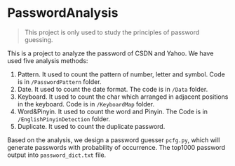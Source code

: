# PasswordAnalysis
> This project is only used to study the principles of password guessing.

This is a project to analyze the password of CSDN and Yahoo. We have used five analysis methods:
1. Pattern. It used to count the pattern of number, letter and symbol. Code is in `/PasswordPattern` folder.
2. Date. It used to count the date format. The code is in `/Data` folder.
3. Keyboard. It used to count the char which arranged in adjacent positions in the keyboard. Code is in `/KeyboardMap` folder.
4. Word&Pinyin. It used to count the word and Pinyin. The Code is in `/EnglishPinyinDetection` folder.
5. Duplicate. It used to count the duplicate password.

Based on the analysis, we design a password guesser `pcfg.py`, which will generate passwords with probability of occurrence. The top1000 password output into `password_dict.txt` file. 
